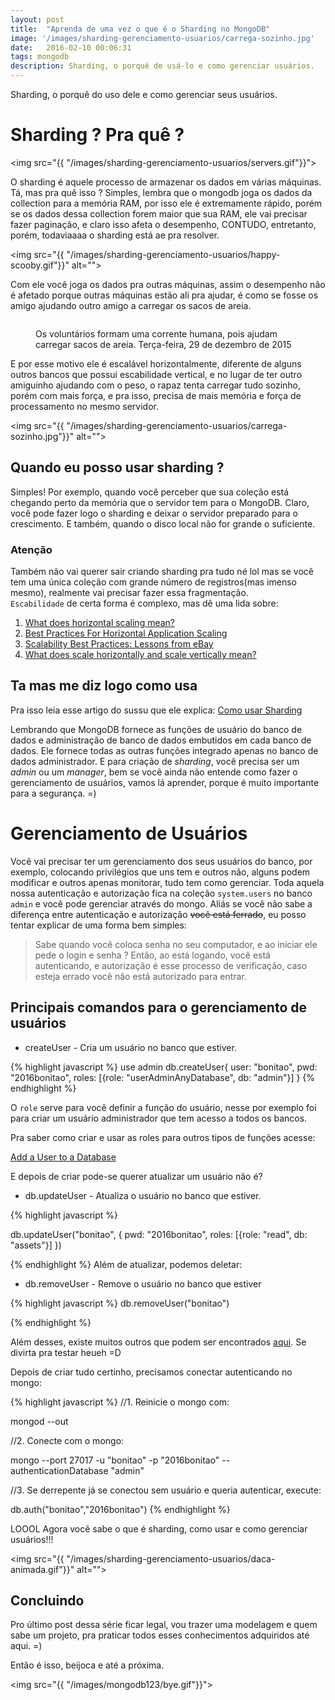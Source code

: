 ```yaml
---
layout: post
title:  "Aprenda de uma vez o que é o Sharding no MongoDB"
image: '/images/sharding-gerenciamento-usuarios/carrega-sozinho.jpg'
date:   2016-02-10 00:06:31
tags: mongodb
description: Sharding, o porquê de usá-lo e como gerenciar usuários.
---
```

Sharding, o porquê do uso dele e como gerenciar seus usuários.

# Sharding ? Pra quê ?

<img src="{{ "/images/sharding-gerenciamento-usuarios/servers.gif"}}">

O sharding é aquele processo de armazenar os dados em várias máquinas. Tá, mas pra quê isso ? Simples, lembra que o mongodb joga os dados da collection para a memória RAM, por isso ele é extremamente rápido, porém se os dados dessa collection forem maior que sua RAM, ele vai precisar fazer paginação, e claro isso afeta o desempenho, CONTUDO, entretanto, porém, todaviaaaa o sharding está ae pra resolver.

<img src="{{ "/images/sharding-gerenciamento-usuarios/happy-scooby.gif"}}" alt="">

Com ele você joga os dados pra outras máquinas, assim o desempenho não é afetado porque outras máquinas estão ali pra ajudar, é como se fosse os amigo ajudando outro amigo a carregar os sacos de areia.

<figure class="foto-legenda">
	<img src="{{ "/images/sharding-gerenciamento-usuarios/ajudando-carregar.jpg"}}" alt="">
	<figcaption> <p>Os voluntários formam uma corrente humana, pois ajudam carregar sacos de areia. Terça-feira, 29 de dezembro de 2015</p>
	</figcaption>
</figure>

E por esse motivo ele é escalável horizontalmente, diferente de alguns outros bancos que possui escabilidade vertical, e no lugar de ter outro amiguinho ajudando com o peso, o rapaz tenta carregar tudo sozinho, porém com mais força, e pra isso, precisa de mais memória e força de processamento no mesmo servidor.

<img src="{{ "/images/sharding-gerenciamento-usuarios/carrega-sozinho.jpg"}}" alt="">

## Quando eu posso usar sharding ?

Simples! Por exemplo, quando você perceber que sua coleção está chegando perto da memória que o servidor tem para o MongoDB. Claro, você pode fazer logo o sharding e deixar o servidor preparado para o crescimento. E também, quando o disco local não for grande o suficiente.

### Atenção

Também não vai querer sair criando sharding pra tudo né lol mas se você tem uma única coleção com grande número de registros(mas imenso mesmo), realmente vai precisar fazer essa fragmentação. <br>
`Escabilidade` de certa forma é complexo, mas dê uma lida sobre:

1. <a href="http://dba.stackexchange.com/questions/4508/what-does-horizontal-scaling-mean" target="_blank">What does horizontal scaling mean?</a>
2. <a href="https://blog.openshift.com/best-practices-for-horizontal-application-scaling/" target="_blank">Best Practices For Horizontal Application Scaling</a>
3. <a href="http://www.infoq.com/articles/ebay-scalability-best-practices" target="_blank">Scalability Best Practices: Lessons from eBay</a>
4. <a href="http://stackoverflow.com/questions/5401992/what-does-scale-horizontally-and-scale-vertically-mean" target="_blank">What does scale horizontally and scale vertically mean?</a>

## Ta mas me diz logo como usa

Pra isso leia esse artigo do sussu que ele explica: <a href="http://nomadev.com.br/be-mean-mongodb-como-usar-sharding/" target="_blank">Como usar Sharding</a>

Lembrando que MongoDB fornece as funções de usuário do banco de dados e administração de banco de dados embutidos em cada banco de dados. Ele fornece todas as outras funções integrado apenas no banco de dados administrador. E para criação de *sharding*, você precisa ser um *admin* ou um *manager*, bem se você ainda não entende como fazer o gerenciamento de usuários, vamos lá aprender, porque é muito importante para a segurança. =)

# Gerenciamento de Usuários

Você vai precisar ter um gerenciamento dos seus usuários do banco, por exemplo, colocando privilégios que uns tem e outros não, alguns podem modificar e outros apenas monitorar, tudo tem como gerenciar. Toda aquela nossa autenticação e autorização fica na coleção `system.users` no banco `admin` e você pode gerenciar através do mongo. Aliás se você não sabe a diferença entre autenticação e autorização <del>você está ferrado</del>, eu posso tentar explicar de uma forma bem simples:

> Sabe quando você coloca senha no seu computador, e ao iniciar ele pede o login e senha ? Então, ao está logando, você está autenticando, e autorização é esse processo de verificação, caso esteja errado você não está autorizado para entrar.

## Principais comandos para o gerenciamento de usuários

- <span class="kd-s">createUser</span> - Cria um usuário no banco que estiver.

{% highlight javascript %}
use admin
db.createUser{
	user: "bonitao",
	pwd: "2016bonitao",
	roles: [{role: "userAdminAnyDatabase", db: "admin"}]
}
{% endhighlight %}

O `role` serve para você definir a função do usuário, nesse por exemplo foi para criar um usuário administrador que tem acesso a todos os bancos.

Pra saber como criar e usar as roles para outros tipos de funções acesse:

<a href="https://docs.mongodb.org/v2.6/tutorial/add-user-to-database/" target="_blank">Add a User to a Database</a>

E depois de criar pode-se querer atualizar um usuário não é?

- <span class="kd-s">db.updateUser</span> - Atualiza o usuário no banco que estiver.

{% highlight javascript %}

db.updateUser("bonitao",
{
	pwd: "2016bonitao",
	roles: [{role: "read", db: "assets"}]
})

{% endhighlight %}
Além de atualizar, podemos deletar:

- <span class="kd-s">db.removeUser</span> - Remove o usuário no banco que estiver

{% highlight javascript %}
db.removeUser("bonitao")

{% endhighlight %}

Além desses, existe muitos outros que podem ser encontrados <a href="https://docs.mongodb.org/manual/reference/method/js-user-management/" target="_blank">aqui</a>. Se divirta pra testar heueh =D

Depois de criar tudo certinho, precisamos conectar autenticando no mongo:

{% highlight javascript %}
//1. Reinicie o mongo com:


mongod --out


//2. Conecte com o mongo:


mongo --port 27017 -u "bonitao" -p "2016bonitao" -- authenticationDatabase "admin"


//3. Se derrepente já se conectou sem usuário e queria autenticar, execute:


db.auth("bonitao","2016bonitao")
{% endhighlight %}

LOOOL Agora você sabe o que é sharding, como usar e como gerenciar usuários!!!

<img src="{{ "/images/sharding-gerenciamento-usuarios/daca-animada.gif"}}" alt="">

## Concluindo

Pro último post dessa série ficar legal, vou trazer uma modelagem e quem sabe um projeto, pra praticar todos esses conhecimentos adquiridos até aqui. =)

Então é isso, beijoca e até a próxima.

<img src="{{ "/images/mongodb123/bye.gif"}}">
